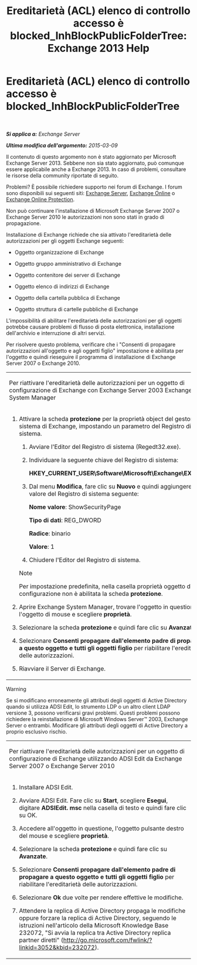 ﻿---
title: 'Ereditarietà (ACL) elenco di controllo accesso è blocked_InhBlockPublicFolderTree: Exchange 2013 Help'
TOCTitle: Ereditarietà (ACL) elenco di controllo accesso è blocked_InhBlockPublicFolderTree
ms:assetid: e3b89c8a-d6f8-4864-8bf0-35a78ce87cc4
ms:mtpsurl: https://technet.microsoft.com/it-it/library/ms.exch.setupreadiness.inhblockpublicfoldertree(v=EXCHG.150)
ms:contentKeyID: 50481890
ms.date: 05/22/2018
mtps_version: v=EXCHG.150
ms.translationtype: MT
---

# Ereditarietà (ACL) elenco di controllo accesso è blocked\_InhBlockPublicFolderTree

 

_**Si applica a:** Exchange Server_

_**Ultima modifica dell'argomento:** 2015-03-09_

Il contenuto di questo argomento non è stato aggiornato per Microsoft Exchange Server 2013. Sebbene non sia stato aggiornato, può comunque essere applicabile anche a Exchange 2013. In caso di problemi, consultare le risorse della community riportate di seguito.

Problemi? È possibile richiedere supporto nei forum di Exchange. I forum sono disponibili sui seguenti siti: [Exchange Server](https://go.microsoft.com/fwlink/p/?linkid=60612), [Exchange Online](https://go.microsoft.com/fwlink/p/?linkid=267542) o [Exchange Online Protection](https://go.microsoft.com/fwlink/p/?linkid=285351).

Non può continuare l'installazione di Microsoft Exchange Server 2007 o Exchange Server 2010 le autorizzazioni non sono stati in grado di propagazione.

Installazione di Exchange richiede che sia attivato l'ereditarietà delle autorizzazioni per gli oggetti Exchange seguenti:

  - Oggetto organizzazione di Exchange

  - Oggetto gruppo amministrativo di Exchange

  - Oggetto contenitore dei server di Exchange

  - Oggetto elenco di indirizzi di Exchange

  - Oggetto della cartella pubblica di Exchange

  - Oggetto struttura di cartelle pubbliche di Exchange

L'impossibilità di abilitare l'ereditarietà delle autorizzazioni per gli oggetti potrebbe causare problemi di flusso di posta elettronica, installazione dell'archivio e interruzione di altri servizi.

Per risolvere questo problema, verificare che i "Consenti di propagare autorizzazioni all'oggetto e agli oggetti figlio" impostazione è abilitata per l'oggetto e quindi rieseguire il programma di installazione di Exchange Server 2007 o Exchange 2010.


<table>
<colgroup>
<col style="width: 100%" />
</colgroup>
<tbody>
<tr class="odd">
<td><p>Per riattivare l'ereditarietà delle autorizzazioni per un oggetto di configurazione di Exchange con Exchange Server 2003 Exchange System Manager</p></td>
</tr>
<tr class="even">
<td><ol>
<li><p>Attivare la scheda <strong>protezione</strong> per la proprietà object del gestore di sistema di Exchange, impostando un parametro del Registro di sistema.</p>
<ol>
<li><p>Avviare l'Editor del Registro di sistema (Regedt32.exe).</p></li>
<li><p>Individuare la seguente chiave del Registro di sistema:</p>
<p><strong>HKEY_CURRENT_USER\Software\Microsoft\Exchange\EXAdmin</strong></p></li>
<li><p>Dal menu <strong>Modifica</strong>, fare clic su <strong>Nuovo</strong> e quindi aggiungere il valore del Registro di sistema seguente:</p>
<p><strong>Nome valore</strong>: ShowSecurityPage</p>
<p><strong>Tipo di dati</strong>: REG_DWORD</p>
<p><strong>Radice</strong>: binario</p>
<p><strong>Valore</strong>: 1</p></li>
<li><p>Chiudere l'Editor del Registro di sistema.</p></li>
</ol>

> [!NOTE]
> Per impostazione predefinita, nella casella proprietà oggetto di configurazione non è abilitata la scheda <STRONG>protezione</STRONG>.


</li>
<li><p>Aprire Exchange System Manager, trovare l'oggetto in questione, l'oggetto di mouse e scegliere <strong>proprietà</strong>.</p></li>
<li><p>Selezionare la scheda <strong>protezione</strong> e quindi fare clic su <strong>Avanzate</strong>.</p></li>
<li><p>Selezionare <strong>Consenti propagare dall'elemento padre di propagare a questo oggetto e tutti gli oggetti figlio</strong> per riabilitare l'ereditarietà delle autorizzazioni.</p></li>
<li><p>Riavviare il Server di Exchange.</p></li>
</ol></td>
</tr>
</tbody>
</table>



> [!WARNING]
> Se si modificano erroneamente gli attributi degli oggetti di Active Directory quando si utilizza ADSI Edit, lo strumento LDP o un altro client LDAP versione 3, possono verificarsi gravi problemi. Questi problemi possono richiedere la reinstallazione di Microsoft Windows Server™ 2003, Exchange Server o entrambi. Modificare gli attributi degli oggetti di Active Directory a proprio esclusivo rischio.




<table>
<colgroup>
<col style="width: 100%" />
</colgroup>
<tbody>
<tr class="odd">
<td><p>Per riattivare l'ereditarietà delle autorizzazioni per un oggetto di configurazione di Exchange utilizzando ADSI Edit da Exchange Server 2007 o Exchange Server 2010</p></td>
</tr>
<tr class="even">
<td><ol>
<li><p>Installare ADSI Edit.</p></li>
<li><p>Avviare ADSI Edit. Fare clic su <strong>Start</strong>, scegliere <strong>Esegui</strong>, digitare <strong>ADSIEdit. msc</strong> nella casella di testo e quindi fare clic su OK.</p></li>
<li><p>Accedere all'oggetto in questione, l'oggetto pulsante destro del mouse e scegliere <strong>proprietà</strong>.</p></li>
<li><p>Selezionare la scheda <strong>protezione</strong> e quindi fare clic su <strong>Avanzate</strong>.</p></li>
<li><p>Selezionare <strong>Consenti propagare dall'elemento padre di propagare a questo oggetto e tutti gli oggetti figlio</strong> per riabilitare l'ereditarietà delle autorizzazioni.</p></li>
<li><p>Selezionare <strong>Ok</strong> due volte per rendere effettive le modifiche.</p></li>
<li><p>Attendere la replica di Active Directory propaga le modifiche oppure forzare la replica di Active Directory, seguendo le istruzioni nell'articolo della Microsoft Knowledge Base 232072, &quot;Si avvia la replica tra Active Directory replica partner diretti&quot; (<a href="http://go.microsoft.com/fwlink/?linkid=3052%26kbid=232072" class="uri">http://go.microsoft.com/fwlink/?linkid=3052&amp;kbid=232072</a>).</p></li>
</ol></td>
</tr>
</tbody>
</table>

